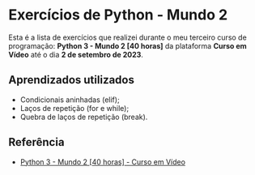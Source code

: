 # Exercícios de Python - Mundo 2

Esta é a lista de exercícios que realizei durante o meu terceiro curso de programação: **Python 3 - Mundo 2 [40 horas]** da plataforma **Curso em Vídeo** até o dia **2 de setembro de 2023**.

## Aprendizados utilizados

- Condicionais aninhadas (elif);
- Laços de repetição (for e while);
- Quebra de laços de repetição (break).

## Referência

 - [Python 3 - Mundo 2 [40 horas] - Curso em Vídeo](https://www.cursoemvideo.com/curso/python-3-mundo-2/)
